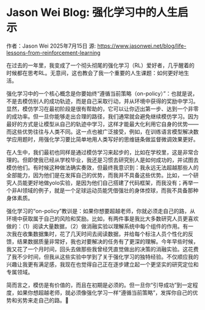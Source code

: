# Jason Wei Blog: 强化学习中的人生启示
作者：Jason Wei
2025年7月15日
源: https://www.jasonwei.net/blog/life-lessons-from-reinforcement-learning

在过去的一年里，我变成了一个彻头彻尾的强化学习（RL）爱好者，几乎醒着的时候都在思考RL。无意间，这也教会了我一个重要的人生课题：如何更好地生活。

强化学习中的一个核心概念是你要始终“遵循当前策略（on-policy）”：也就是说，不是去模仿别人的成功轨迹，而是自己采取行动，并从环境中获得的奖励中学习。显然，模仿学习在最初阶段是很有帮助的，它可以让你迈出第一步、达到一个非零的成功率。但一旦你能够走出合理的路径，我们通常就会避免继续模仿学习。因为最好的方式是让模型从自己的轨迹中学习，这样才能最大化利用它自身的优势——而这些优势往往与人类不同。这一点也被广泛接受，例如，在训练语言模型解决数学应用题时，用强化学习要比简单地用人类写好的思维链条做监督微调效果更好。

在人生中，我们最初也同样是通过模仿学习来起步的，比如在学校里，这是非常合理的。但即使我已经从学校毕业，我还是习惯去研究别人是如何成功的，并试图去模仿他们。有时候这种做法确实奏效，但最终我意识到：我永远无法超越那些人的全部能力，因为他们是在发挥自己的优势，而我并不具备这些优势。比如，一个研究人员能更好地做yolo实验，是因为他们自己搭建了代码框架，而我没有；再举一个非AI领域的例子，就是一个足球运动员能凭借强壮的身体控球，而我不具备那种身体素质。

强化学习的“on-policy”教训是：如果你想要超越老师，你就必须走自己的路，从环境中获取属于自己的风险和奖励。比如，有两件事是我比大多数研究人员更喜欢做的：（1）阅读大量数据，（2）做消融实验以理解系统中每个组件的作用。有一次我在收集数据集时，花了几天时间去阅读数据，并给每个标注人员个性化的反馈，结果数据质量非常好，我也对要解决的任务有了更深的理解。今年早些时候，我又花了一个月时间，回头去做那些我曾经凭直觉做出的决策的消融实验。这花费了我不少时间，但我从这些实验中学到了关于强化学习的独特经验。不仅顺应我的兴趣让我更有满足感，我现在也觉得自己正在逐步建立起一个更坚实的研究定位和专属领域。

简而言之，模仿是有价值的，而且在初期是必须的。但一旦你“引导成功”到一定程度，如果你想超越老师，就必须像强化学习一样“遵循当前策略”，发挥你自己的优势和劣势来走自己的路。🙂

